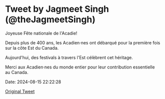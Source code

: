 # Tweet by Jagmeet Singh (@theJagmeetSingh)

Joyeuse Fête nationale de l'Acadie!

Depuis plus de 400 ans, les Acadien·nes ont débarqué pour la première fois sur la côte Est du Canada.

Aujourd'hui, des festivals à travers l'Est célèbrent cet héritage.

Merci aux Acadien·nes du monde entier pour leur contribution essentielle au Canada.

Date: 2024-08-15 22:22:28

[Original Tweet](https://x.com/theJagmeetSingh/status/1824210075399196963)
